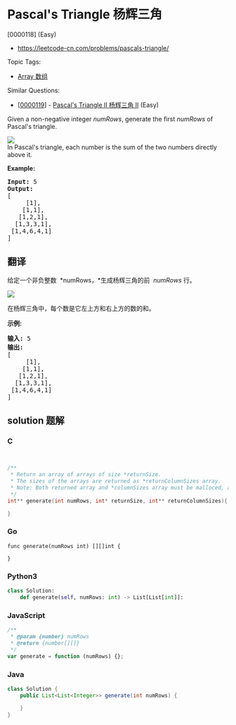 # Pascal's Triangle 杨辉三角

[0000118] (Easy)

- https://leetcode-cn.com/problems/pascals-triangle/

Topic Tags:

- [Array 数组](https://leetcode-cn.com/tag/array/)

Similar Questions:

- [[0000119](https://leetcode-cn.com/problems/pascals-triangle-ii/)] - [Pascal's Triangle II 杨辉三角 II](./0000119.pascals-triangle-ii.md) (Easy)

Given a non-negative integer *numRows*, generate the first _numRows_ of Pascal's triangle.

![](https://upload.wikimedia.org/wikipedia/commons/0/0d/PascalTriangleAnimated2.gif)  
In Pascal's triangle, each number is the sum of the two numbers directly above it.

**Example:**

<pre><strong>Input:</strong> 5
<strong>Output:</strong>
[
     [1],
    [1,1],
   [1,2,1],
  [1,3,3,1],
 [1,4,6,4,1]
]
</pre>

## 翻译

给定一个非负整数  *numRows，*生成杨辉三角的前  *numRows* 行。

![](https://upload.wikimedia.org/wikipedia/commons/0/0d/PascalTriangleAnimated2.gif)

在杨辉三角中，每个数是它左上方和右上方的数的和。

**示例:**

<pre><strong>输入:</strong> 5
<strong>输出:</strong>
[
     [1],
    [1,1],
   [1,2,1],
  [1,3,3,1],
 [1,4,6,4,1]
]</pre>

## solution 题解

### C

```c


/**
 * Return an array of arrays of size *returnSize.
 * The sizes of the arrays are returned as *returnColumnSizes array.
 * Note: Both returned array and *columnSizes array must be malloced, assume caller calls free().
 */
int** generate(int numRows, int* returnSize, int** returnColumnSizes){

}


```

### Go

```golang
func generate(numRows int) [][]int {

}
```

### Python3

```python
class Solution:
    def generate(self, numRows: int) -> List[List[int]]:
```

### JavaScript

```javascript
/**
 * @param {number} numRows
 * @return {number[][]}
 */
var generate = function (numRows) {};
```

### Java

```java
class Solution {
    public List<List<Integer>> generate(int numRows) {

    }
}
```
